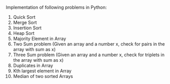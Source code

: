 Implementation of following problems in Python:

1. Quick Sort
2. Merge Sort
3. Insertion Sort
4. Heap Sort
5. Majority Element in Array
6. Two Sum problem (Given an array and a number x, check for pairs in the array with sum as x)
7. Three Sum problem (Given an array and a number x, check for triplets in the array with sum as x)
8. Duplicates in Array
9. Kth largest element in Array
10. Median of two sorted Arrays
